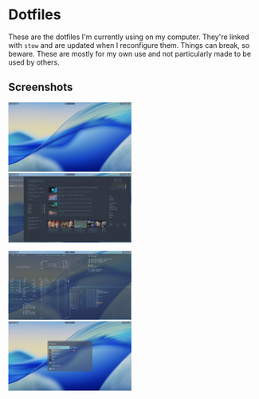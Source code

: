 # Dotfiles

These are the dotfiles I'm currently using on my computer. They're linked with `stow` and are updated when I reconfigure them. Things can break, so beware. These are mostly for my own use and not particularly made to be used by others.

## Screenshots

<img src="./assets/desktop.png" width="49%" alt="An empty desktop with waybar on top"> &nbsp; <img src="./assets/browser.png" width="49%" alt="The zen browser with a glance homepage open">

<img src="./assets/terminals.png" width="49%" alt="A bunch of terminals with different outputs"> &nbsp; <img src="./assets/rofi.png" width="49%" alt="The rofi launcher running in drun mode">
